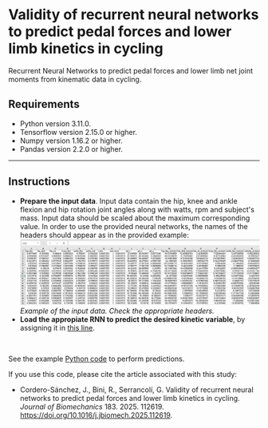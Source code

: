 # Validity of recurrent neural networks to predict pedal forces and lower limb kinetics in cycling

<p align="center">

Recurrent Neural Networks to predict pedal forces and lower limb net joint moments from kinematic data in cycling.

## Requirements

- Python version 3.11.0.
- Tensorflow version 2.15.0 or higher.
- Numpy version 1.16.2 or higher.
- Pandas version 2.2.0 or higher.

---

## Instructions

- **Prepare the input data**. Input data contain the hip, knee and ankle flexion and hip rotation joint angles along with watts, rpm and subject's mass. Input data should be scaled about the maximum corresponding value. In order to use the provided neural networks, the names of the headers should appear as in the provided example:
![Example input data](https://github.com/JuanCS96/Cycling_Biomechanics_ANN/blob/main/img/image1.png?raw=true)
*Example of the input data. Check the appropriate headers.*
- **Load the appropiate RNN to predict the desired kinetic variable**, by assigning it in [this line](https://github.com/JuanCS96/Cycling_Biomechanics_ANN/blob/00809c9a00ef79d77af58babbec76bcae987d142/RNN_cycling_predictions.py#L8).

<br>

See the example [Python code](https://github.com/JuanCS96/Cycling_Biomechanics_ANN/blob/main/RNN_cycling_predictions.py) to perform predictions.

If you use this code, please cite the article associated with this study:

- Cordero-Sánchez, J., Bini, R., Serrancolí, G. Validity of recurrent neural networks to predict pedal forces and lower limb kinetics in cycling. *Journal of Biomechanics* 183. 2025. 112619. https://doi.org/10.1016/j.jbiomech.2025.112619.
